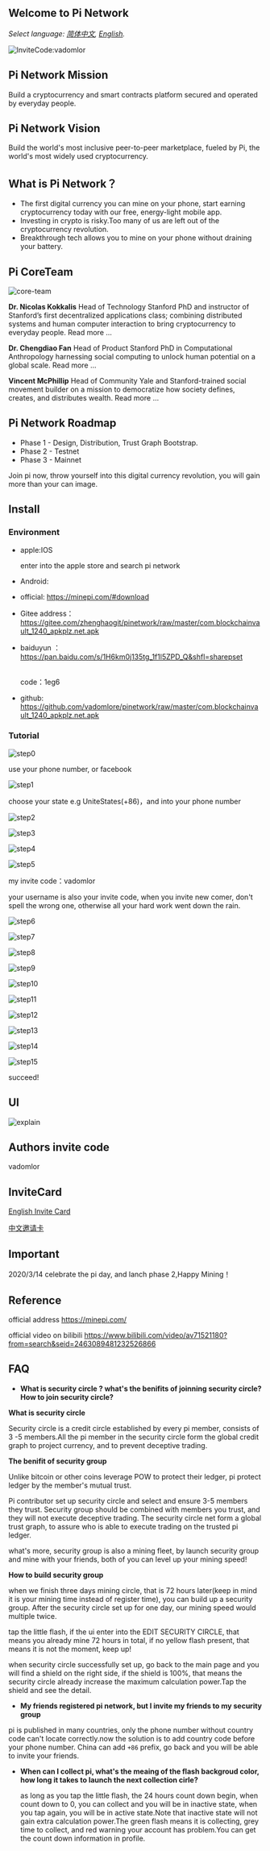 ## Welcome to Pi Network

*Select language: [简体中文](readme.md), [English](readme.en.md).*

![InviteCode:vadomlor](https://github.com/vadomlore/pi-network/raw/master/images/invite.jpg)


## Pi Network Mission

Build a cryptocurrency and smart contracts platform secured and operated by everyday people.


## Pi Network Vision

Build the world's most inclusive peer-to-peer marketplace, fueled by Pi, the world's most widely used cryptocurrency.



## What is Pi Network？

* The first digital currency you can mine on your phone, start earning cryptocurrency today with our free, energy-light mobile app.
* Investing in crypto is risky.Too many of us are left out of the cryptocurrency revolution.
* Breakthrough tech allows you to mine on your phone without draining your battery.



## Pi CoreTeam

![core-team](https://github.com/vadomlore/pi-network/raw/master/images/core-team.png)

**Dr. Nicolas Kokkalis**
Head of Technology
Stanford PhD and instructor of Stanford’s first decentralized applications class; combining distributed systems and human computer interaction to bring cryptocurrency to everyday people. Read more ...

**Dr. Chengdiao Fan**
Head of Product
Stanford PhD in Computational Anthropology harnessing social computing to unlock human potential on a global scale. Read more ...

**Vincent McPhillip**
Head of Community
Yale and Stanford-trained social movement builder on a mission to democratize how society defines, creates, and distributes wealth. Read more ...

## Pi Network Roadmap

* Phase 1 - Design, Distribution, Trust Graph Bootstrap. 
* Phase 2 - Testnet 
* Phase 3 - Mainnet 



Join pi now, throw yourself into this digital currency revolution, you will gain more than your can image.



## Install

### Environment

* apple:IOS

  enter into the apple store and search pi network

* Android:

 * official:
    https://minepi.com/#download

  * Gitee address：
    https://gitee.com/zhenghaogit/pinetwork/raw/master/com.blockchainvault_1240_apkplz.net.apk

  * baiduyun
    ：https://pan.baidu.com/s/1H6km0j135tg_1f1l5ZPD_Q&shfl=sharepset

    <br /> 
    code：1eg6 

  * github:
    https://github.com/vadomlore/pinetwork/raw/master/com.blockchainvault_1240_apkplz.net.apk


### Tutorial


![step0](https://github.com/vadomlore/pi-network/raw/master/images/step0.png)

use your phone number, or facebook



![step1](https://github.com/vadomlore/pi-network/raw/master/images/step1.png)

choose your state e.g UniteStates(+86)，and into your phone number


![step2](https://github.com/vadomlore/pi-network/raw/master/images/step2.png)

![step3](https://github.com/vadomlore/pi-network/raw/master/images/step3.png)


![step4](https://github.com/vadomlore/pi-network/raw/master/images/step4.png)

![step5](https://github.com/vadomlore/pi-network/raw/master/images/step5.png)

my invite code：vadomlor


your username is also your invite code, when you invite new comer, don't spell the wrong one, otherwise all your hard work went down the rain.

![step6](https://github.com/vadomlore/pi-network/raw/master/images/step6.png)


![step7](https://github.com/vadomlore/pi-network/raw/master/images/step7.png)


![step8](https://github.com/vadomlore/pi-network/raw/master/images/step8.png)


![step9](https://github.com/vadomlore/pi-network/raw/master/images/step9.png)


![step10](https://github.com/vadomlore/pi-network/raw/master/images/step10.png)


![step11](https://github.com/vadomlore/pi-network/raw/master/images/step11.png)


![step12](https://github.com/vadomlore/pi-network/raw/master/images/step12.png)


![step13](https://github.com/vadomlore/pi-network/raw/master/images/step13.png)


![step14](https://github.com/vadomlore/pi-network/raw/master/images/step14.png)


![step15](https://github.com/vadomlore/pi-network/raw/master/images/step15.png)



succeed!


## UI

![explain](https://github.com/vadomlore/pi-network/raw/master/images/step16.png)

## Authors invite code

vadomlor



## InviteCard

[English Invite Card](invite_card_en_us.png)

[中文邀请卡](invite_card_zh_cn.png)

## Important

2020/3/14 celebrate the pi day, and lanch phase 2,Happy Mining！



## Reference

official address
https://minepi.com/

official video on bilibili
https://www.bilibili.com/video/av71521180?from=search&seid=2463089481232526866


## FAQ

* **What is security circle ? what's the benifits of joinning security circle? How to join security circle?**

**What is security circle**

Security circle is a credit circle established by every pi member, consists of 3 -5 members.All the pi member in the security circle form the global credit graph to project currency, and to prevent deceptive trading.



**The benifit of security group**

Unlike bitcoin or other coins leverage POW to protect their ledger, pi protect ledger by the member's mutual trust.

Pi contributor set up security circle and select and ensure 3-5 members they trust. Security group should be combined with members you trust, and they will not execute deceptive trading. The security circle net form a global trust graph, to assure who is able to execute trading on the trusted pi ledger.

what's more, security group is also a  mining fleet, by launch security group and mine with your friends, both of you can level up your mining speed!

**How to build security group**

when we finish three days mining circle, that is 72 hours later(keep in mind it is your mining time instead of register time), you can build up a security group. After the security circle set up for one day, our mining speed would multiple twice.

tap the little flash, if the ui enter into the EDIT SECURITY CIRCLE, that means you already mine 72 hours in total,  if no yellow flash present, that means it is not the moment, keep up!

when security circle successfully set up, go back to the main page and you will find a shield on the right side, if the shield is 100%, that means the security circle already increase the maximum calculation power.Tap the shield and see the detail. 

* **My friends registered pi network, but I invite my friends to my security group**

pi is published in many countries, only the phone number without country code can't locate correctly.now the solution is to add country code before your phone number. China can add `+86` prefix, go back and you will be able to invite your friends.

* **When can I collect pi,  what's the meaing of the flash backgroud color, how long it takes to launch the next collection cirle?**

  as long as you tap the little flash, the 24 hours count down begin, when count down to 0, you can collect and you will be in inactive state, when you tap again, you will be in active state.Note that inactive state will not gain extra calculation power.The green flash means it is collecting, grey time to collect, and red warning your account has problem.You can get the count down information in profile.
